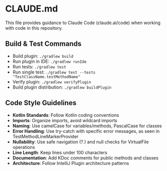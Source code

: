 # CLAUDE.md

This file provides guidance to Claude Code (claude.ai/code) when working with code in this repository.

## Build & Test Commands
- Build plugin: `./gradlew build`
- Run plugin in IDE: `./gradlew runIde`
- Run tests: `./gradlew test`
- Run single test: `./gradlew test --tests "TestClassName.testMethodName"`
- Verify plugin: `./gradlew verifyPlugin`
- Build plugin distribution: `./gradlew buildPlugin`

## Code Style Guidelines
- **Kotlin Standards**: Follow Kotlin coding conventions
- **Imports**: Organize imports, avoid wildcard imports
- **Naming**: Use camelCase for variables/methods, PascalCase for classes
- **Error Handling**: Use try-catch with specific error messages, as seen in TestMethodLineMarkerProvider
- **Nullability**: Use safe navigation (?.) and null checks for VirtualFile operations
- **Line Length**: Keep lines under 100 characters
- **Documentation**: Add KDoc comments for public methods and classes
- **Architecture**: Follow IntelliJ Plugin architecture patterns